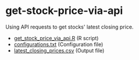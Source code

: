 # get-stock-price-via-api

Using API requests to get stocks' latest closing price.

* [get_stock_price_via_api.R](https://github.com/steffen-zou/get-stock-price-via-api/blob/main/get_stock_price_via_api.R) (R script)
* [configurations.txt](https://github.com/steffen-zou/get-stock-price-via-api/blob/main/configurations.txt) (Configuration file)
* [latest_closing_prices.csv](https://github.com/steffen-zou/get-stock-price-via-api/blob/main/latest_closing_prices.csv) (Output file)
